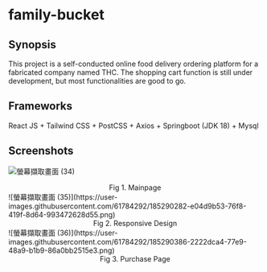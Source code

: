 # family-bucket

## Synopsis
This project is a self-conducted online food delivery ordering platform for a fabricated company named THC. The shopping cart function is still under development, but most functionalities are good to go.

## Frameworks
React JS + Tailwind CSS + PostCSS + Axios + Springboot (JDK 18) + Mysql

## Screenshots
![螢幕擷取畫面 (34)](https://user-images.githubusercontent.com/61784292/185290086-8454c5ae-612c-46bc-8c6b-162fe7141152.png)
<div align="center">Fig 1. Mainpage</div>
![螢幕擷取畫面 (35)](https://user-images.githubusercontent.com/61784292/185290282-e04d9b53-76f8-419f-8d64-993472628d55.png)
<div align="center">Fig 2. Responsive Design</div>
![螢幕擷取畫面 (36)](https://user-images.githubusercontent.com/61784292/185290386-2222dca4-77e9-48a9-b1b9-86a0bb2515e3.png)
<div align="center">Fig 3. Purchase Page</div>

